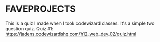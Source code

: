 # FAVEPROJECTS
This is a quiz I made when I took codewizard classes. It's a simple two question quiz.
Quiz #1: https://jadens.codewizardshq.com/h12_web_dev_02/quiz.html

